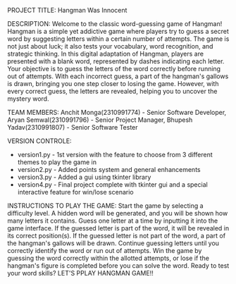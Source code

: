 PROJECT TITLE: 
Hangman Was Innocent

DESCRIPTION:
Welcome to the classic word-guessing game of Hangman! Hangman is a simple yet addictive game where players try to guess a secret word by suggesting letters within a certain number of attempts. The game is not just about luck; it also tests your vocabulary, word recognition, and strategic thinking.
In this digital adaptation of Hangman, players are presented with a blank word, represented by dashes indicating each letter. Your objective is to guess the letters of the word correctly before running out of attempts. With each incorrect guess, a part of the hangman's gallows is drawn, bringing you one step closer to losing the game. However, with every correct guess, the letters are revealed, helping you to uncover the mystery word.

TEAM MEMBERS:
              Anchit Monga(2310991774) - Senior Software Developer,
              Aryan Semwal(2310991796) - Senior Project Manager, 
              Bhupesh Yadav(2310991807) - Senior Software Tester 

VERSION CONTROLE:
* version1.py - 1st version with the feature to choose from 3 different themes to play the game in
* version2.py - Added points system and general enhancements
* version3.py - Added a gui using tkinter library
* version4.py - Final project complete with tkinter gui and a special interactive feature for win/lose scenario

INSTRUCTIONS TO PLAY THE GAME:
Start the game by selecting a difficulty level.
A hidden word will be generated, and you will be shown how many letters it contains.
Guess one letter at a time by inputting it into the game interface.
If the guessed letter is part of the word, it will be revealed in its correct position(s).
If the guessed letter is not part of the word, a part of the hangman's gallows will be drawn.
Continue guessing letters until you correctly identify the word or run out of attempts.
Win the game by guessing the word correctly within the allotted attempts, or lose if the hangman's figure is completed before you can solve the word.
Ready to test your word skills? LET'S PPLAY HANGMAN GAME!!
